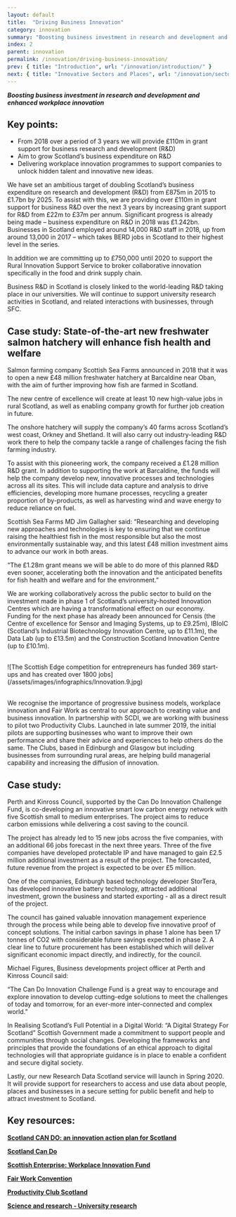 ```yaml
---
layout: default
title:  "Driving Business Innovation"
category: innovation
summary: "Boosting business investment in research and development and enhanced workplace innovation"
index: 2
parent: innovation
permalink: /innovation/driving-business-innovation/
prev: { title: "Introduction", url: "/innovation/introduction/" }
next: { title: "Innovative Sectors and Places", url: "/innovation/sectors-and-places/" }
---
```

***Boosting business investment in research and development and enhanced workplace innovation***

## Key points:

* From 2018 over a period of 3 years we will provide £110m in grant support for business research and development (R&D)
* Aim to grow Scotland’s business expenditure on R&D
* Delivering workplace innovation programmes to support companies to unlock hidden talent and innovative new ideas.

We have set an ambitious target of doubling Scotland’s business expenditure on research and development (R&D) from £875m in 2015 to £1.7bn by 2025.  To assist with this, we are providing over £110m in grant support for business R&D over the next 3 years by increasing grant support for R&D from £22m to £37m per annum. Significant progress is already being made – business expenditure on R&D in 2018 was £1.242bn.  Businesses in Scotland employed around 14,000 R&D staff in 2018, up from around 13,000 in 2017 – which takes BERD jobs in Scotland to their highest level in the series.

In addition we are committing up to £750,000 until 2020 to support the Rural Innovation Support Service to broker collaborative innovation specifically in the food and drink supply chain.

Business R&D in Scotland is closely linked to the world-leading R&D taking place in our universities. We will continue to support university research activities in Scotland, and related interactions with businesses, through SFC.

<div class="case-study" markdown="1">

<h2><span class="hidden">Case study:</span> State-of-the-art new freshwater salmon hatchery will enhance fish health and welfare</h2>

Salmon farming company Scottish Sea Farms announced in 2018 that it was to open a new £48 million freshwater hatchery at Barcaldine near Oban, with the aim of further improving how fish are farmed in Scotland.

The new centre of excellence will create at least 10 new high-value jobs in rural Scotland, as well as enabling company growth for further job creation in future.

The onshore hatchery will supply the company’s 40 farms across Scotland’s west coast, Orkney and Shetland. It will also carry out industry-leading R&D work there to help the company tackle a range of challenges facing the fish farming industry.

To assist with this pioneering work, the company received a £1.28 million R&D grant. In addition to supporting the work at Barcaldine, the funds will help the company develop new, innovative processes and technologies across all its sites. This will include data capture and analysis to drive efficiencies, developing more humane processes, recycling a greater proportion of by-products, as well as harvesting wind and wave energy to reduce reliance on fuel.

Scottish Sea Farms MD Jim Gallagher said: “Researching and developing new approaches and technologies is key to ensuring that we continue raising the healthiest fish in the most responsible but also the most environmentally sustainable way, and this latest £48 million investment aims to advance our work in both areas.

“The £1.28m grant means we will be able to do more of this planned R&D even sooner, accelerating both the innovation and the anticipated benefits for fish health and welfare and for the environment.”
</div>

We are working collaboratively across the public sector to build on the investment made in phase 1 of Scotland’s university-hosted Innovation Centres which are having a transformational effect on our economy.  Funding for the next phase has already been announced for Censis (the Centre of excellence for Sensor and Imaging Systems, up to £9.25m), IBIoIC (Scotland’s Industrial Biotechnology Innovation Centre, up to £11.1m), the Data Lab (up to £13.5m) and the Construction Scotland Innovation Centre (up to £10.1m).

<br>
![The Scottish Edge competition for entrepreneurs has funded 369 start-ups and has created over 1800 jobs](/assets/images/infographics/Innovation.9.jpg)
<br><br>

We recognise the importance of progressive business models, workplace innovation and Fair Work as central to our approach to creating value and business innovation. In partnership with SCDI, we are working with business to pilot two Productivity Clubs. Launched in late summer 2019, the initial pilots are supporting businesses who want to improve their own performance and share their advice and experiences to help others do the same. The Clubs, based in Edinburgh and Glasgow but including businesses from surrounding rural areas, are helping build managerial capability and increasing the diffusion of innovation.

<div class="case-study" markdown="1">

<h2><span class="hidden">Case study:</span></h2>

Perth and Kinross Council, supported by the Can Do Innovation Challenge Fund, is co-developing an innovative smart low carbon energy network with five Scottish small to medium enterprises. The project aims to reduce carbon emissions while delivering a cost saving to the council.

The project has already led to 15 new jobs across the five companies, with an additional 66 jobs forecast in the next three years. Three of the five companies have developed protectable IP and have managed to gain £2.5 million additional investment as a result of the project. The forecasted, future revenue from the project is expected to be over £5 million.

One of the companies, Edinburgh based technology developer StorTera, has developed innovative battery technology, attracted additional investment, grown the business and started exporting - all as a direct result of the project.

The council has gained valuable innovation management experience through the process while being able to develop five innovative proof of concept solutions. The initial carbon savings in phase 1 alone has been 17 tonnes of CO2 with considerable future savings expected in phase 2. A clear line to future procurement has been established which will deliver significant economic impact directly, and indirectly, for the council.

Michael Figures, Business developments project officer at Perth and Kinross Council said:

“The Can Do Innovation Challenge Fund is a great way to encourage and explore innovation to develop cutting-edge solutions to meet the challenges of today and tomorrow, for an ever-more inter-connected and complex world.”
</div>

In Realising Scotland’s Full Potential in a Digital World: “A Digital Strategy For Scotland” Scottish Government made a commitment to support people and communities through social changes. Developing the frameworks and principles that provide the foundations of an ethical approach to digital technologies will that appropriate guidance is in place to enable a confident and secure digital society.

Lastly, our new Research Data Scotland service will launch in Spring 2020. It will provide support for researchers to access and use data about people, places and businesses in a secure setting for public benefit and help to attract investment to Scotland.

## Key resources:

**[Scotland CAN DO: an innovation action plan for Scotland](https://www.gov.scot/publications/scotland-innovation-action-plan-scotland/)**

**[Scotland Can Do](https://www.cando.scot/)**

**[Scottish Enterprise: Workplace Innovation Fund](https://www.scottish-enterprise.com/support-for-businesses/funding-and-grants/growing-your-business/workplace-innovation-fund)**

**[Fair Work Convention](http:s//www.fairworkconvention.scot/)**

**[Productivity Club Scotland](https://www.productivity.scot/)**

**[Science and research - University research](https://www.gov.scot/policies/science-and-research/university-research/)**

